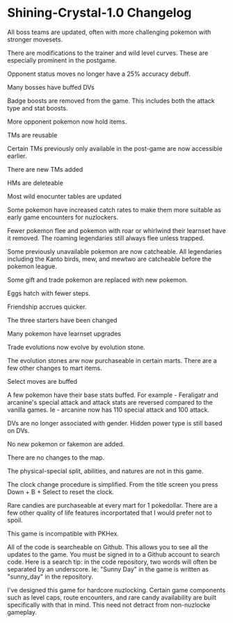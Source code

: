 # Shining-Crystal-1.0 Changelog 

All boss teams are updated, often with more challenging pokemon with stronger movesets.

There are modifications to the trainer and wild level curves. These are especially prominent in the postgame. 

Opponent status moves no longer have a 25% accuracy debuff. 

Many bosses have buffed DVs

Badge boosts are removed from the game. This includes both the attack type and stat boosts. 

More opponent pokemon now hold items. 

TMs are reusable

Certain TMs previously only available in the post-game are now accessible earlier. 

There are new TMs added

HMs are deleteable 

Most wild enocunter tables are updated

Some pokemon have increased catch rates to make them more suitable as early game encounters for nuzlockers. 

Fewer pokemon flee and pokemon with roar or whirlwind their learnset have it removed. The roaming legendaries still always flee unless trapped. 

Some previously unavailable pokemon are now catcheable. All legendaries including the Kanto birds, mew, and mewtwo are catcheable before the pokemon league. 

Some gift and trade pokemon are replaced with new pokemon. 

Eggs hatch with fewer steps. 

Friendship accrues quicker.

The three starters have been changed

Many pokemon have learnset upgrades

Trade evolutions now evolve by evolution stone. 

The evolution stones arw now purchaseable in certain marts. There are a few other changes to mart items. 

Select moves are buffed 

A few pokemon have their base stats buffed. For example - Feraligatr and arcanine's special attack and attack stats are reversed compared to the vanilla games. Ie - arcanine now has 110 special attack and 100 attack. 

DVs are no longer associated with gender. Hidden power type is still based on DVs. 

No new pokemon or fakemon are added.

There are no changes to the map. 

The physical-special split, abilities, and natures are not in this game. 

The clock change procedure is simplified. From the title screen you press Down + B + Select to reset the clock. 

Rare candies are purchaseable at every mart for 1 pokedollar. There are a few other quality of life features incorportated that I would prefer not to spoil. 

This game is incompatible with PKHex. 

All of the code is searcheable on Github. This allows you to see all the updates to the game. You must be signed in to a Github account to search code. Here is a search tip: in the code repository, two words will often be separated by an underscore. Ie: "Sunny Day" in the game is written as "sunny_day" in the repository.

I've designed this game for hardcore nuzlocking. Certain game components such as level caps, route encounters, and rare candy availability are built specifically with that in mind. This need not detract from non-nuzlocke gameplay. 
